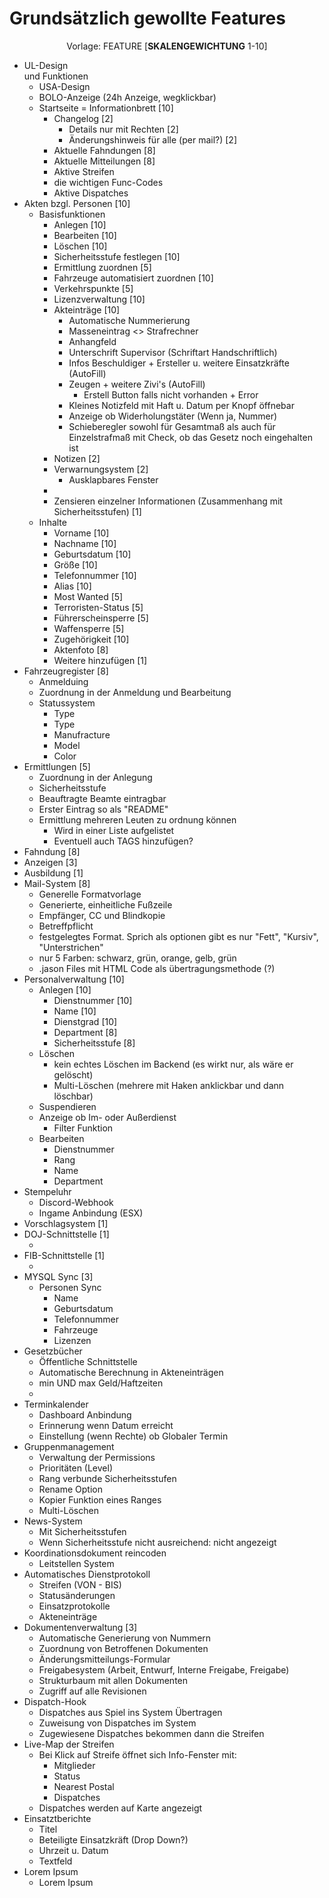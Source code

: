<h1>Grundsätzlich gewollte Features</h1>
<center> Vorlage: FEATURE [<b>SKALENGEWICHTUNG</b> 1-10]<br> </center>
<ul>
    <li>UL-Design <br>und Funktionen</br>
        <ul>
            <li>USA-Design
            <li>BOLO-Anzeige (24h Anzeige, wegklickbar)
            <li>Startseite = Informationbrett [10]
                <ul>
                    <li>Changelog [2]
                        <ul>
                        <li>Details nur mit Rechten [2]
                        <li>Änderungshinweis für alle (per mail?) [2]
                    </ul>
                    <li>Aktuelle Fahndungen [8]
                    <li>Aktuelle Mitteilungen [8]
                    <li>Aktive Streifen
                    <li>die wichtigen Func-Codes
                    <li>Aktive Dispatches
                </ul>
        </ul>
    <li>Akten bzgl. Personen [10]
        <ul>
            <li>Basisfunktionen
                <ul>
                    <li>Anlegen [10]
                    <li>Bearbeiten [10]
                    <li>Löschen [10]
                    <li>Sicherheitsstufe festlegen [10]
                    <li>Ermittlung zuordnen [5]
                    <li>Fahrzeuge automatisiert zuordnen [10]
                    <li>Verkehrspunkte [5]
                    <li>Lizenzverwaltung [10]
                    <li>Akteinträge [10]
                        <ul>
                            <li>Automatische Nummerierung 
                            <li>Masseneintrag <> Strafrechner
                            <li>Anhangfeld
                            <li>Unterschrift Supervisor (Schriftart Handschriftlich)
                            <li>Infos Beschuldiger + Ersteller u. weitere Einsatzkräfte (AutoFill)
                            <li>Zeugen + weitere Zivi's (AutoFill)
                                <ul>
                                    <li>Erstell Button falls nicht vorhanden + Error
                                </ul>
                            <li>Kleines Notizfeld mit Haft u. Datum per Knopf öffnebar 
                            <li>Anzeige ob Widerholungstäter (Wenn ja, Nummer)
                            <li>Schieberegler sowohl für Gesamtmaß als auch für Einzelstrafmaß mit Check, ob das Gesetz noch eingehalten ist
                        </ul>
                    <li>Notizen [2]
                    <li>Verwarnungsystem [2]
                        <ul>
                            <li>Ausklapbares Fenster
                        </ul>
                    <li>
                    <li>Zensieren einzelner Informationen (Zusammenhang mit Sicherheitsstufen) [1]
                </ul>
                <li>Inhalte
                    <ul>
                        <li>Vorname [10]
                        <li>Nachname [10]
                        <li>Geburtsdatum [10]
                        <li>Größe [10]
                        <li>Telefonnummer [10]
                        <li>Alias [10]
                        <li>Most Wanted [5]
                        <li>Terroristen-Status [5]
                        <li>Führerscheinsperre [5]
                        <li>Waffensperre [5]
                        <li>Zugehörigkeit [10]
                        <li>Aktenfoto [8]
                        <li>Weitere hinzufügen [1]
                    </ul>
        </ul>
    <li>Fahrzeugregister [8]
         <ul>
            <li>Anmelduing
            <li>Zuordnung in der Anmeldung und Bearbeitung
            <li>Statussystem
                <ul>
                    <li>Type
                    <li>Type
                    <li>Manufracture
                    <li>Model
                    <li>Color
                </ul>
        </ul>
    <li>Ermittlungen [5]
        <ul>
            <li>Zuordnung in der Anlegung
            <li>Sicherheitsstufe
            <li>Beauftragte Beamte eintragbar
            <li>Erster Eintrag so als "README"
            <li>Ermittlung mehreren Leuten zu ordnung können
                <ul>
                    <li>Wird in einer Liste aufgelistet
                    <li>Eventuell auch TAGS hinzufügen?
                </ul>
        </ul>
    <li>Fahndung [8]
    <li>Anzeigen [3]
    <li>Ausbildung [1]
    <li>Mail-System [8]
        <ul>
            <li>Generelle Formatvorlage
            <li>Generierte, einheitliche Fußzeile
            <li>Empfänger, CC und Blindkopie
            <li>Betreffpflicht
            <li>festgelegtes Format. Sprich als optionen gibt es nur "Fett", "Kursiv", "Unterstrichen"
            <li>nur 5 Farben: schwarz, grün, orange, gelb, grün
            <li>.jason Files mit HTML Code als übertragungsmethode (?)
        </ul>
    <li>Personalverwaltung [10]
        <ul>
            <li>Anlegen [10]
                <ul>
                    <li>Dienstnummer [10]
                    <li>Name [10]
                    <li>Dienstgrad [10]
                    <li>Department [8]
                    <li>Sicherheitsstufe [8]
                </ul>
            <li>Löschen
                <ul>
                    <li>kein echtes Löschen im Backend (es wirkt nur, als wäre er gelöscht)
                    <li>Multi-Löschen (mehrere mit Haken anklickbar und dann löschbar)
                </ul>
            <li>Suspendieren
            <li>Anzeige ob Im- oder Außerdienst
                <ul>
                    <li>Filter Funktion
                </ul>
            <li>Bearbeiten
                <ul>
                    <li>Dienstnummer
                    <li>Rang
                    <li>Name
                    <li>Department
                </ul>
        </ul>
    <li>Stempeluhr
        <ul>
            <li>Discord-Webhook
            <li>Ingame Anbindung (ESX)
        </ul>
    <li>Vorschlagsystem [1]
    <li>DOJ-Schnittstelle [1]
        <ul>
            <li>
        </ul>
    <li>FIB-Schnittstelle [1]
        <ul>
            <li>
        </ul>
    <li>MYSQL Sync [3]
        <ul>
        <li>Personen Sync
            <ul>
                <li>Name
                <li>Geburtsdatum
                <li>Telefonnummer
                <li>Fahrzeuge
                <li>Lizenzen
            </ul>
        </ul>
    <li>Gesetzbücher
        <ul>
            <li>Öffentliche Schnittstelle
            <li>Automatische Berechnung in Akteneinträgen
            <li>min UND max Geld/Haftzeiten
            <li>
        </ul>
    <li>Terminkalender
        <ul>
            <li>Dashboard Anbindung
            <li>Erinnerung wenn Datum erreicht
            <li>Einstellung (wenn Rechte) ob Globaler Termin
        </ul>
    <li>Gruppenmanagement
        <ul>
            <li>Verwaltung der Permissions
            <li>Prioritäten (Level)
            <li>Rang verbunde Sicherheitsstufen
            <li>Rename Option
            <li>Kopier Funktion eines Ranges
            <li>Multi-Löschen
        </ul>
    <li>News-System
        <ul>
            <li>Mit Sicherheitsstufen
            <li>Wenn Sicherheitsstufe nicht ausreichend: nicht angezeigt
        </ul>
    <li>Koordinationsdokument reincoden
        <ul>
            <li>Leitstellen System
        </ul>
    <li>Automatisches Dienstprotokoll
        <ul>
            <li>Streifen (VON - BIS)
            <li>Statusänderungen
            <li>Einsatzprotokolle
            <li>Akteneinträge
        </ul>
    <li>Dokumentenverwaltung [3]
        <ul>
            <li>Automatische Generierung von Nummern
            <li>Zuordnung von Betroffenen Dokumenten
            <li>Änderungsmitteilungs-Formular
            <li>Freigabesystem (Arbeit, Entwurf, Interne Freigabe, Freigabe)
            <li>Strukturbaum mit allen Dokumenten
            <li>Zugriff auf alle Revisionen
        </ul>
    <li>Dispatch-Hook
        <ul>
            <li>Dispatches aus Spiel ins System Übertragen
            <li>Zuweisung von Dispatches im System
            <li>Zugewiesene Dispatches bekommen dann die Streifen
        </ul>
    <li>Live-Map der Streifen
        <ul>
            <li>Bei Klick auf Streife öffnet sich Info-Fenster mit:
                <ul>
                    <li>Mitglieder
                    <li>Status
                    <li>Nearest Postal
                    <li>Dispatches
                </ul>
            <li>Dispatches werden auf Karte angezeigt
        </ul>
    <li>Einsatztberichte
        <ul>
            <li>Titel
            <li>Beteiligte Einsatzkräft (Drop Down?)
            <li>Uhrzeit u. Datum
            <li>Textfeld
        </ul>
    <li>Lorem Ipsum
        <ul>
            <li>Lorem Ipsum
        </ul>
    </li>
</ul>
